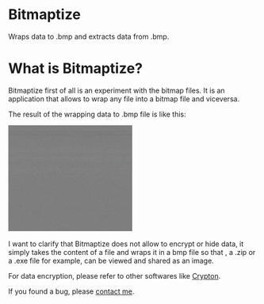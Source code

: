 # Bitmaptize

Wraps data to .bmp and extracts data from .bmp.

# What is Bitmaptize?

Bitmaptize first of all is an experiment with the bitmap files. It is an application that allows to wrap any file into a bitmap file and viceversa.

The result of the wrapping data to .bmp file is like this:

<img src="screenshots/sample.png" width="250">

I want to clarify that Bitmaptize does not allow to encrypt or hide data, it simply takes the content of a file and wraps it in a bmp file so that , a .zip or a .exe file for example, can be viewed and shared as an image.

For data encryption, please refer to other softwares like [Crypton](https://snapcraft.io/crypton).

If you found a bug, please [contact me](http://andre-i.eu/#contactme).

